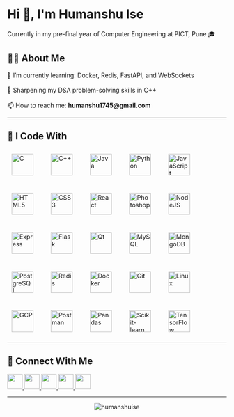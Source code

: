 <h1 align="left">Hi 👋, I'm Humanshu Ise</h1>
<p align="left">Currently in my pre-final year of Computer Engineering at PICT, Pune 🎓</p>

###

<h2 align="left">👨‍💻 About Me</h2>

<p align="left">
🌱 I’m currently learning: Docker, Redis, FastAPI, and WebSockets<br><br>
🧠 Sharpening my DSA problem-solving skills in C++<br><br>
📫 How to reach me: <strong>humanshu1745@gmail.com</strong>
</p>

---

<h2 align="left">🧰 I Code With</h2>

<div align="left" style="display: flex; flex-wrap: wrap; gap: 20px;">

  <!-- Languages -->
  <img src="https://cdn.jsdelivr.net/gh/devicons/devicon/icons/c/c-original.svg" height="50" alt="C" style="margin: 10px;" />
  <img src="https://cdn.jsdelivr.net/gh/devicons/devicon/icons/cplusplus/cplusplus-original.svg" height="50" alt="C++" style="margin: 10px;" />
  <img src="https://cdn.jsdelivr.net/gh/devicons/devicon/icons/java/java-original.svg" height="50" alt="Java" style="margin: 10px;" />
  <img src="https://cdn.jsdelivr.net/gh/devicons/devicon/icons/python/python-original.svg" height="50" alt="Python" style="margin: 10px;" />
  <img src="https://cdn.jsdelivr.net/gh/devicons/devicon/icons/javascript/javascript-original.svg" height="50" alt="JavaScript" style="margin: 10px;" />

  <!-- Frontend -->
  <img src="https://cdn.jsdelivr.net/gh/devicons/devicon/icons/html5/html5-original.svg" height="50" alt="HTML5" style="margin: 10px;" />
  <img src="https://cdn.jsdelivr.net/gh/devicons/devicon/icons/css3/css3-original.svg" height="50" alt="CSS3" style="margin: 10px;" />
  <img src="https://cdn.jsdelivr.net/gh/devicons/devicon/icons/react/react-original.svg" height="50" alt="React" style="margin: 10px;" />
  <img src="https://cdn.jsdelivr.net/gh/devicons/devicon/icons/photoshop/photoshop-line.svg" height="50" alt="Photoshop" style="margin: 10px;" />

  <!-- Backend -->
  <img src="https://cdn.jsdelivr.net/gh/devicons/devicon/icons/nodejs/nodejs-original.svg" height="50" alt="NodeJS" style="margin: 10px;" />
  <img src="https://cdn.jsdelivr.net/gh/devicons/devicon/icons/express/express-original.svg" height="50" alt="Express" style="margin: 10px;" />
  <img src="https://cdn.jsdelivr.net/gh/devicons/devicon/icons/flask/flask-original.svg" height="50" alt="Flask" style="margin: 10px;" />
  <img src="https://upload.wikimedia.org/wikipedia/commons/0/0b/Qt_logo_2016.svg" height="50" alt="Qt" style="margin: 10px;" />

  <!-- Databases -->
  <img src="https://cdn.jsdelivr.net/gh/devicons/devicon/icons/mysql/mysql-original.svg" height="50" alt="MySQL" style="margin: 10px;" />
  <img src="https://cdn.jsdelivr.net/gh/devicons/devicon/icons/mongodb/mongodb-original.svg" height="50" alt="MongoDB" style="margin: 10px;" />
  <img src="https://cdn.jsdelivr.net/gh/devicons/devicon/icons/postgresql/postgresql-original.svg" height="50" alt="PostgreSQL" style="margin: 10px;" />
  <img src="https://cdn.jsdelivr.net/gh/devicons/devicon/icons/redis/redis-original.svg" height="50" alt="Redis" style="margin: 10px;" />

  <!-- Tools -->
  <img src="https://cdn.jsdelivr.net/gh/devicons/devicon/icons/docker/docker-original.svg" height="50" alt="Docker" style="margin: 10px;" />
  <img src="https://cdn.jsdelivr.net/gh/devicons/devicon/icons/git/git-original.svg" height="50" alt="Git" style="margin: 10px;" />
  <img src="https://cdn.jsdelivr.net/gh/devicons/devicon/icons/linux/linux-original.svg" height="50" alt="Linux" style="margin: 10px;" />
  <img src="https://www.vectorlogo.zone/logos/google_cloud/google_cloud-icon.svg" height="50" alt="GCP" style="margin: 10px;" />
  <img src="https://www.vectorlogo.zone/logos/getpostman/getpostman-icon.svg" height="50" alt="Postman" style="margin: 10px;" />

  <!-- ML -->
  <img src="https://cdn.jsdelivr.net/gh/devicons/devicon/icons/pandas/pandas-original.svg" height="50" alt="Pandas" style="margin: 10px;" />
  <img src="https://upload.wikimedia.org/wikipedia/commons/0/05/Scikit_learn_logo_small.svg" height="50" alt="Scikit-learn" style="margin: 10px;" />
  <img src="https://cdn.jsdelivr.net/gh/devicons/devicon/icons/tensorflow/tensorflow-original.svg" height="50" alt="TensorFlow" style="margin: 10px;" />
</div>

---

<h2 align="left">🤝 Connect With Me</h2>

<p align="left">
  <a href="https://twitter.com/bithumanshu" target="_blank">
    <img src="https://img.shields.io/static/v1?message=Twitter&logo=twitter&label=&color=1DA1F2&logoColor=white&labelColor=&style=for-the-badge" height="35" />
  </a>
  <a href="https://linkedin.com/in/humanshu-ise" target="_blank">
    <img src="https://img.shields.io/static/v1?message=LinkedIn&logo=linkedin&label=&color=0077B5&logoColor=white&labelColor=&style=for-the-badge" height="35" />
  </a>
  <a href="https://www.codechef.com/users/whomanshu" target="_blank">
    <img src="https://img.shields.io/static/v1?message=CodeChef&logo=codechef&label=&color=5B4638&logoColor=white&labelColor=&style=for-the-badge" height="35" />
  </a>
  <a href="https://codeforces.com/profile/humanshui" target="_blank">
    <img src="https://img.shields.io/static/v1?message=Codeforces&logo=codeforces&label=&color=1F8ACB&logoColor=white&labelColor=&style=for-the-badge" height="35" />
  </a>
  <a href="https://www.leetcode.com/humanshuise" target="_blank">
    <img src="https://img.shields.io/static/v1?message=LeetCode&logo=leetcode&label=&color=FFA116&logoColor=white&labelColor=&style=for-the-badge" height="35" />
  </a>
</p>

---

<div align="center">
  <img src="https://komarev.com/ghpvc/?username=humanshuise&label=Profile%20views&color=0e75b6&style=flat" alt="humanshuise" />
</div>
